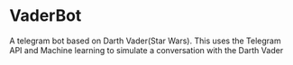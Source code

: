 # VaderBot
A telegram bot based on Darth Vader(Star Wars).
This uses the Telegram API and Machine learning to simulate a conversation with the Darth Vader
